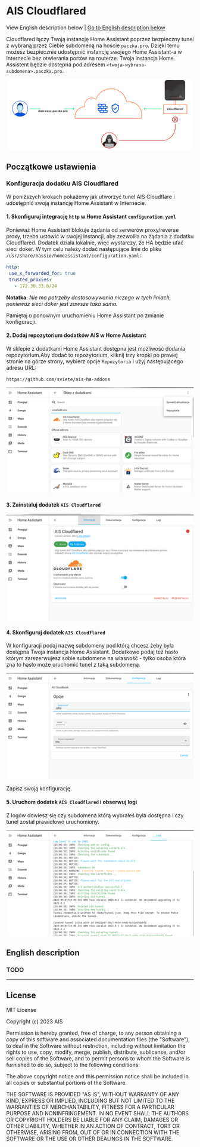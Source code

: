# AIS Cloudflared

View English description below | [Go to English description below](#english-description)

Cloudflared łączy Twoją instancję Home Assistant poprzez bezpieczny tunel
z wybraną przez Ciebie subdomeną na hoście `paczka.pro`. Dzięki temu możesz
bezpiecznie udostępnić instancję swojego Home Assistant-a w Internecie
bez otwierania portów na routerze. Twoja instancja Home Assistent będzie
dostępna pod adresem `<twoja-wybrana-subdomena>.paczka.pro`.

![ais tunnel](https://raw.githubusercontent.com/sviete/ais-ha-addon-cloudflared/main/docs/images/ais-tunnel.png "ais-tunnel")

## Początkowe ustawienia

### Konfiguracja dodatku AIS Cloudflared

W poniższych krokach pokażemy jak utworzyć tunel AIS Cloudflare i udostępnić
swoją instancję Home Assistant w Internecie.

#### 1. Skonfiguruj integrację `http` w Home Assistant `configuration.yaml`

Ponieważ Home Assistant blokuje żądania od serwerów proxy/reverse proxy,
trzeba ustowić w swojej instancji, aby zezwoliła na żądania z dodatku
Cloudflared. Dodatek działa lokalnie, więc wystarczy, że HA będzie ufać
sieci doker. W tym celu należy dodać następujące linie do pliku `/usr/share/hassio/homeassistant/configuration.yaml`:

```yaml
http:
 use_x_forwarded_for: true
 trusted_proxies:
   - 172.30.33.0/24
```

**Notatka**: _Nie ma potrzeby dostosowywania niczego w tych liniach, ponieważ
sieci doker jest zawsze taka sama._

Pamiętaj o ponownym uruchomieniu Home Assistant po zmianie konfiguracji.

#### 2. Dodaj repozytorium dodatków AIS w Home Assistant

W sklepie z dodatkami Home Assistant dostępna jest możliwość dodania
repozytorium.Aby dodać to repozytorium, kliknij trzy kropki po prawej stronie
na górze strony, wybierz opcje ``Repozytoria`` i użyj następującego adresu URL:

```shel
https://github.com/sviete/ais-ha-addons
```

![ais tunnel](https://raw.githubusercontent.com/sviete/ais-ha-addon-cloudflared/main/docs/images/ais-repo-add.png)

#### 3. Zainstaluj dodatek `AIS Cloudflared`

![ais tunnel](https://raw.githubusercontent.com/sviete/ais-ha-addon-cloudflared/main/docs/images/ais-install.png)

#### 4. Skonfiguruj dodatek `AIS Cloudflared`

W konfiguracji podaj nazwę subdomeny pod którą chcesz żeby była dostępna Twoja
instancja Home Assistant. Dodatkowo podaj też hasło którym zarezerwujesz sobie
subdomene na własność - tylko osoba która zna to hasło może uruchomić tunel
z taką subdomeną.

![ais tunnel](https://raw.githubusercontent.com/sviete/ais-ha-addon-cloudflared/main/docs/images/ais-config.png)

Zapisz swoją konfigurację.

#### 5. Uruchom dodatek `AIS Cloudflared` i obserwuj logi

Z logów dowiesz się czy subdomena którą wybrałeś była dostępna i czy tunel
został prawidłowo uruchomiony.

![ais tunnel](https://raw.githubusercontent.com/sviete/ais-ha-addon-cloudflared/main/docs/images/ais-logs.png)

## English description

### TODO

---

## License

MIT License

Copyright (c) 2023 AIS

Permission is hereby granted, free of charge, to any person obtaining a copy
of this software and associated documentation files (the "Software"), to deal
in the Software without restriction, including without limitation the rights
to use, copy, modify, merge, publish, distribute, sublicense, and/or sell
copies of the Software, and to permit persons to whom the Software is
furnished to do so, subject to the following conditions:

The above copyright notice and this permission notice shall be included in all
copies or substantial portions of the Software.

THE SOFTWARE IS PROVIDED "AS IS", WITHOUT WARRANTY OF ANY KIND, EXPRESS OR
IMPLIED, INCLUDING BUT NOT LIMITED TO THE WARRANTIES OF MERCHANTABILITY,
FITNESS FOR A PARTICULAR PURPOSE AND NONINFRINGEMENT. IN NO EVENT SHALL THE
AUTHORS OR COPYRIGHT HOLDERS BE LIABLE FOR ANY CLAIM, DAMAGES OR OTHER
LIABILITY, WHETHER IN AN ACTION OF CONTRACT, TORT OR OTHERWISE, ARISING FROM,
OUT OF OR IN CONNECTION WITH THE SOFTWARE OR THE USE OR OTHER DEALINGS IN THE
SOFTWARE.
